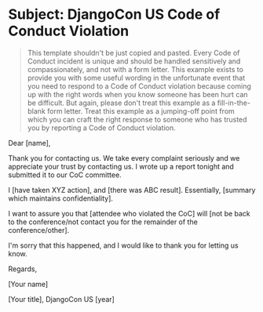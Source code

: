 # Subject: DjangoCon US Code of Conduct Violation 

> This template shouldn't be just copied and pasted. Every Code of Conduct incident is unique and should be handled sensitively and compassionately, and not with a form letter. This example exists to provide you with some useful wording in the unfortunate event that you need to respond to a Code of Conduct violation because coming up with the right words when you know someone has been hurt can be difficult. But again, please don't treat this example as a fill-in-the-blank form letter. Treat this example as a jumping-off point from which you can craft the right response to someone who has trusted you by reporting a Code of Conduct violation. 

Dear [name], 

Thank you for contacting us. We take every complaint seriously and we appreciate your trust by contacting us. I wrote up a report tonight and submitted it to our CoC committee.

I [have taken XYZ action], and [there was ABC result]. Essentially, [summary which maintains confidentiality]. 

I want to assure you that [attendee who violated the CoC] will [not be back to the conference/not contact you for the remainder of the conference/other]. 

I'm sorry that this happened, and I would like to thank you for letting us know. 

Regards, 

[Your name] 

[Your title], DjangoCon US [year] 

